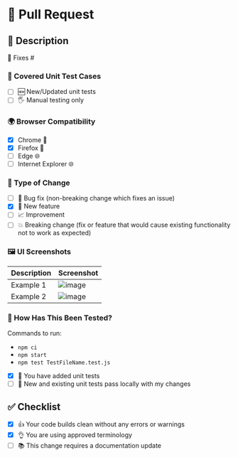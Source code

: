 # 🚀 Pull Request

## 📝 Description

<!-- 
Please include a summary of the change and which issue it fixes. 
List any dependencies that are required for this change. 
-->

🔧 Fixes # 

### 🧪 Covered Unit Test Cases

<!-- 
Were unit test cases recorded for this fix, or was it only a manual testing application?
Please specify if tests were written for this, or if it was manual testing only. 
-->

- [ ] 🆕 New/Updated unit tests
- [ ] 🖐️ Manual testing only

### 🌍 Browser Compatibility

<!-- 
Please confirm the environments in which this change has been tested. 
If you did not test in a certain browser, please explain why.
-->

- [x] Chrome 🌈
- [x] Firefox 🦊
- [ ] Edge 🌐
- [ ] Internet Explorer 🌐

### 🔄 Type of Change

<!-- 
Please tick the box that is relevant to this PR. 
-->

- [ ] 🐛 Bug fix (non-breaking change which fixes an issue)
- [x] 🎁 New feature
- [ ] 📈 Improvement
- [ ] 💥 Breaking change (fix or feature that would cause existing functionality not to work as expected)

### 🖼️ UI Screenshots

<!-- 
If your changes have affected the UI, please attach screenshots demonstrating the changes. 
-->

| Description | Screenshot |
| ----------- | ---------- |
| Example 1   | ![image](url_here) |
| Example 2   | ![image](url_here) |

### 🧪 How Has This Been Tested?

<!-- 
Please describe the tests that you ran to verify your changes. 
Provide instructions so we can reproduce. 
List any relevant details for your test configuration.
-->

Commands to run:

- `npm ci`
- `npm start`
- `npm test TestFileName.test.js`

- [x] 🧾 You have added unit tests
- [ ] 🏁 New and existing unit tests pass locally with my changes

## ✅ Checklist

- [x] 👍 Your code builds clean without any errors or warnings
- [x] 👌 You are using approved terminology
- [ ] 📚 This change requires a documentation update